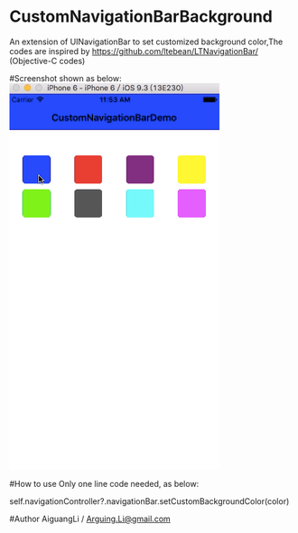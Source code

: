 # CustomNavigationBarBackground
An extension of UINavigationBar to set customized background color,The codes are inspired by https://github.com/ltebean/LTNavigationBar/ (Objective-C codes)

#Screenshot shown as below:
![demo gif](https://github.com/AiguangLi/CustomNavigationBarBackground/blob/master/screenshot.gif "Demo Gif")

#How to use
Only one line code needed, as below:
<!-- lang:swift -->
  self.navigationController?.navigationBar.setCustomBackgroundColor(color)

#Author
AiguangLi / Arguing.Li@gmail.com
